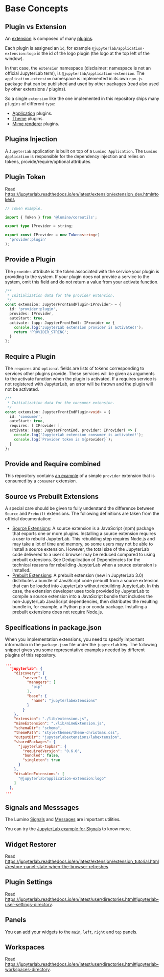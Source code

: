 # Base Concepts

## Plugin vs Extension

An [extension](https://jupyterlab.readthedocs.io/en/latest/extension/extension_dev.html#overview-of-extensions) is composed of many [plugins](https://jupyterlab.readthedocs.io/en/latest/extension/extension_dev.html#plugins).

Each plugin is assigned an `ìd`, for example `@jupyterlab/application-extension:logo` is the id of the logo plugin (the logo at the top left of the window).

In that case, the `extension` namespace (disclaimer: namespace is not an official JupyterLab term), is `@jupyterlab/application-extension`. The `application-extension` namespace is implemented in its own `npm.js` package that can be published and used by other packages (read also used by other extensions / plugins).

So a single `extension` like the one implemented in this repository ships many `plugins` of different `type`:

- [Application](./plugin-application) plugins.
- [Theme](./plugin-theme) plugins.
- [Mime renderer](./plugin-mime-renderer) plugins.

## Plugins Injection

A `JupyterLab` application is built on top of a `Lumino Application`. The `Lumino Application` is responsible for the dependency injection and relies on tokens, provide/require/optional attributes.

## Plugin Token

Read https://jupyterlab.readthedocs.io/en/latest/extension/extension_dev.html#tokens

```ts
// Token example.

import { Token } from '@lumino/coreutils';

export type IProvider = string;

export const IProvider = new Token<string>(
  'provider:plugin'
);
```

## Provide a Plugin

The `provides` attribute is the token associated with the service your plugin is providing to the system. If your plugin does not provide a service to the system, omit this field and do not return a value from your activate function.

```ts
/**
 * Initialization data for the provider extension.
 */
const extension: JupyterFrontEndPlugin<IProvider> = {
  id: 'provider:plugin',
  provides: IProvider,
  autoStart: true,
  activate: (app: JupyterFrontEnd): IProvider => {
    console.log('JupyterLab extension provider is activated!');
    return 'PROVIDER_STRING';
  }
};
```

## Require a Plugin

The `requires` and `optional` fields are lists of tokens corresponding to services other plugins provide. These services will be given as arguments to the activate function when the plugin is activated. If a requires service is not registered with JupyterLab, an error will be thrown and the plugin will not be activated.

```ts
/**
 * Initialization data for the consumer extension.
 */
const extension: JupyterFrontEndPlugin<void> = {
  id: 'consumer',
  autoStart: true,
  requires: [ IProvider ],
  activate: (app: JupyterFrontEnd, provider: IProvider) => {
    console.log('JupyterLab extension consumer is activated!');
    console.log(`Provider token is ${provider}`);
  }
};
```

## Provide and Require combined

This repository contains [an example](./../__provider_consumer__/README.md) of a simple `provider` extension that is consumed by a `consumer` extension.

## Source vs Prebuilt Extensions

A special care should be given to fully understand the difference between `Source` and `Prebuilt` extensions. The following definitions are taken from the official documentation:

- [Source Extensions](https://jupyterlab.readthedocs.io/en/latest/extension/extension_dev.html#source-extensions): A source extension is a JavaScript (npm) package that exports one or more plugins. Installing a source extension requires a user to rebuild JupyterLab. This rebuilding step requires Node.js and may take a lot of time and memory, so some users may not be able to install a source extension. However, the total size of the JupyterLab code delivered to a user’s browser may be reduced compared to using prebuilt extensions. See Deduplication of Dependencies for the technical reasons for rebuilding JupyterLab when a source extension is installed.
- [Prebuilt Extensions](https://jupyterlab.readthedocs.io/en/latest/extension/extension_dev.html#prebuilt-extensions): A prebuilt extension (new in JupyterLab 3.0) distributes a bundle of JavaScript code prebuilt from a source extension that can be loaded into JupyterLab without rebuilding JupyterLab. In this case, the extension developer uses tools provided by JupyterLab to compile a source extension into a JavaScript bundle that includes the non-JupyterLab JavaScript dependencies, then distributes the resulting bundle in, for example, a Python pip or conda package. Installing a prebuilt extensions does not require Node.js.

## Specifications in package.json

When you implementation extensions, you need to specify important information in the `package.json` file under the `jupyterlab` key. The following snippet gives you some representative examples needed by different plugins of this repository.

```json
...
  "jupyterlab": {
    "discovery": {
        "server": {
          "managers": [
            "pip"
          ],
          "base": {
            "name": "jupyterlabextensions"
          }
        }
    },
    "extension": "./lib/extension.js",
    "mimeExtension": "./lib/mimeExtension.js",
    "schemaDir": "schema",
    "themePath": "style/themes/theme-christmas.css",
    "outputDir": "jupyterlabextensions/labextension",
    "sharedPackages": {
      "jupyterlab-topbar": {
        "requiredVersion": "0.6.0",
        "bundled": false,
        "singleton": true
      }
    },
    "disabledExtensions": [
      "@jupyterlab/application-extension:logo"
    ]
  },
...
```

## Signals and Messsages

The Lumino [Signals](https://github.com/jupyterlab/lumino/tree/main/packages/signaling) and [Messages](https://github.com/jupyterlab/lumino/tree/main/packages/messaging) are important utilities.

You can try the [JupyterLab example for Signals](https://github.com/jupyterlab/extension-examples/tree/master/signals) to know more.

## Widget Restorer

Read https://jupyterlab.readthedocs.io/en/latest/extension/extension_tutorial.html#restore-panel-state-when-the-browser-refreshes.

## Plugin Settings

Read https://jupyterlab.readthedocs.io/en/latest/user/directories.html#jupyterlab-user-settings-directory.

## Panels

You can add your widgets to the `main`, `left`, `right` and `top` panels.

## Workspaces

Read https://jupyterlab.readthedocs.io/en/latest/user/directories.html#jupyterlab-workspaces-directory.
